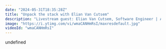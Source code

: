 ```yaml
---
date: "2024-05-31T18:35:28Z"
title: "Unpack the stack with Elian Van Cutsem"
description: "Livestream guest: Elian Van Cutsem, Software Engineer | Astro Ambassador, vBridge\nhttps://twitter.com/ElianCodes\n\nLivestream Host: Tim Benniks \nhttps://twitter.com/timbenniks\nhttps://www.linkedin.com/in/timbenniks/\n\nJoin us on Discord at https://uniform.to/discord\n\nFollow us on:\nFacebook: https://www.facebook.com/people/Uniform/\nTwitter: https://twitter.com/UniformDev \nLinkedIn: https://www.linkedin.com/company/uniformdev \nInstagram: https://www.instagram.com/uniform.dev/"
image: "https://i.ytimg.com/vi/wmaCANHmRsI/maxresdefault.jpg"
videoId: "wmaCANHmRsI"
---
```


undefined